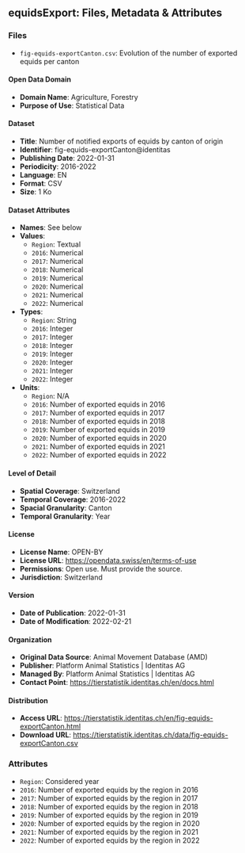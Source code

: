 ## equidsExport: Files, Metadata & Attributes

### **Files**
- ```fig-equids-exportCanton.csv```: Evolution of the number of exported equids per canton

#### Open Data Domain
- **Domain Name**: Agriculture, Forestry
- **Purpose of Use**: Statistical Data

#### Dataset
- **Title**: Number of notified exports of equids by canton of origin
- **Identifier**: fig-equids-exportCanton@identitas
- **Publishing Date**: 2022-01-31
- **Periodicity**: 2016-2022
- **Language**: EN
- **Format**: CSV
- **Size**: 1 Ko

#### Dataset Attributes
- **Names**: See below
- **Values**:
  - ```Region```: Textual
  - ```2016```: Numerical
  - ```2017```: Numerical
  - ```2018```: Numerical
  - ```2019```: Numerical
  - ```2020```: Numerical
  - ```2021```: Numerical
  - ```2022```: Numerical
- **Types**:
  - ```Region```: String
  - ```2016```: Integer
  - ```2017```: Integer
  - ```2018```: Integer
  - ```2019```: Integer
  - ```2020```: Integer
  - ```2021```: Integer
  - ```2022```: Integer
- **Units**:
  - ```Region```: N/A
  - ```2016```: Number of exported equids in 2016
  - ```2017```: Number of exported equids in 2017
  - ```2018```: Number of exported equids in 2018
  - ```2019```: Number of exported equids in 2019
  - ```2020```: Number of exported equids in 2020
  - ```2021```: Number of exported equids in 2021
  - ```2022```: Number of exported equids in 2022

#### Level of Detail
- **Spatial Coverage**: Switzerland
- **Temporal Coverage**: 2016-2022
- **Spacial Granularity**: Canton
- **Temporal Granularity**: Year

#### License
- **License Name**: OPEN-BY
- **License URL**: https://opendata.swiss/en/terms-of-use
- **Permissions**: Open use. Must provide the source.
- **Jurisdiction**: Switzerland

#### Version
- **Date of Publication**: 2022-01-31
- **Date of Modification**: 2022-02-21

#### Organization
- **Original Data Source**: Animal Movement Database (AMD)
- **Publisher**: Platform Animal Statistics | Identitas AG
- **Managed By**: Platform Animal Statistics | Identitas AG
- **Contact Point**: https://tierstatistik.identitas.ch/en/docs.html

#### Distribution
- **Access URL**: https://tierstatistik.identitas.ch/en/fig-equids-exportCanton.html
- **Download URL**: https://tierstatistik.identitas.ch/data/fig-equids-exportCanton.csv

### Attributes
- ```Region```: Considered year
- ```2016```: Number of exported equids by the region in 2016
- ```2017```: Number of exported equids by the region in 2017
- ```2018```: Number of exported equids by the region in 2018
- ```2019```: Number of exported equids by the region in 2019
- ```2020```: Number of exported equids by the region in 2020
- ```2021```: Number of exported equids by the region in 2021
- ```2022```: Number of exported equids by the region in 2022

